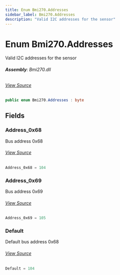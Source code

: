 ```yaml
---
title: Enum Bmi270.Addresses
sidebar_label: Bmi270.Addresses
description: "Valid I2C addresses for the sensor"
---
```

# Enum Bmi270.Addresses
Valid I2C addresses for the sensor

###### **Assembly**: Bmi270.dll
###### [View Source](https://github.com/WildernessLabs/Meadow.Foundation.git/blob/develop/Source/Meadow.Foundation.Peripherals/Sensors.Motion.Bmi270/Driver/Bmi270.Enums.cs#L8)
```csharp title="Declaration"
public enum Bmi270.Addresses : byte
```
## Fields
### Address_0x68
Bus address 0x68
###### [View Source](https://github.com/WildernessLabs/Meadow.Foundation.git/blob/develop/Source/Meadow.Foundation.Peripherals/Sensors.Motion.Bmi270/Driver/Bmi270.Enums.cs#L13)
```csharp title="Declaration"
Address_0x68 = 104
```
### Address_0x69
Bus address 0x69
###### [View Source](https://github.com/WildernessLabs/Meadow.Foundation.git/blob/develop/Source/Meadow.Foundation.Peripherals/Sensors.Motion.Bmi270/Driver/Bmi270.Enums.cs#L17)
```csharp title="Declaration"
Address_0x69 = 105
```
### Default
Default bus address 0x68
###### [View Source](https://github.com/WildernessLabs/Meadow.Foundation.git/blob/develop/Source/Meadow.Foundation.Peripherals/Sensors.Motion.Bmi270/Driver/Bmi270.Enums.cs#L21)
```csharp title="Declaration"
Default = 104
```
